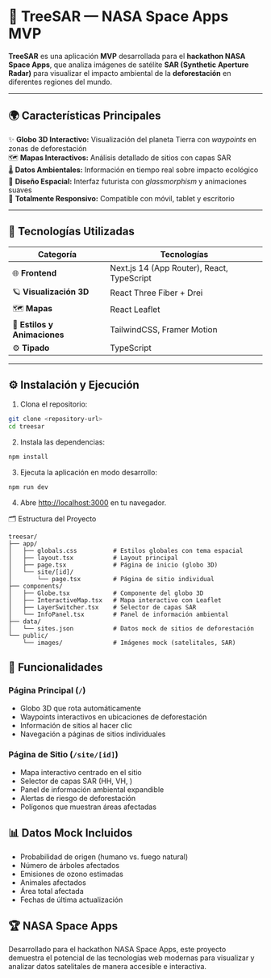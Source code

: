 # 🌲 TreeSAR — NASA Space Apps MVP

**TreeSAR** es una aplicación **MVP** desarrollada para el **hackathon NASA Space Apps**, que analiza imágenes de satélite **SAR (Synthetic Aperture Radar)** para visualizar el impacto ambiental de la **deforestación** en diferentes regiones del mundo.

---

## 🌍 Características Principales

✨ **Globo 3D Interactivo:** Visualización del planeta Tierra con *waypoints* en zonas de deforestación  
🗺️ **Mapas Interactivos:** Análisis detallado de sitios con capas SAR  
🌡️ **Datos Ambientales:** Información en tiempo real sobre impacto ecológico  
🚀 **Diseño Espacial:** Interfaz futurista con *glassmorphism* y animaciones suaves  
📱 **Totalmente Responsivo:** Compatible con móvil, tablet y escritorio  

---

## 🧠 Tecnologías Utilizadas

| Categoría | Tecnologías |
|------------|-------------|
| 🌐 **Frontend** | Next.js 14 (App Router), React, TypeScript |
| 🪐 **Visualización 3D** | React Three Fiber + Drei |
| 🗺️ **Mapas** | React Leaflet |
| 🎨 **Estilos y Animaciones** | TailwindCSS, Framer Motion |
| ⚙️ **Tipado** | TypeScript |

---

## ⚙️ Instalación y Ejecución

1. Clona el repositorio:
```bash
git clone <repository-url>
cd treesar
```

2. Instala las dependencias:
```bash
npm install
```

3. Ejecuta la aplicación en modo desarrollo:
```bash
npm run dev
```

4. Abre [http://localhost:3000](http://localhost:3000) en tu navegador.

🗂️ Estructura del Proyecto
```
treesar/
├── app/
│   ├── globals.css          # Estilos globales con tema espacial
│   ├── layout.tsx           # Layout principal
│   ├── page.tsx             # Página de inicio (globo 3D)
│   └── site/[id]/
│       └── page.tsx         # Página de sitio individual
├── components/
│   ├── Globe.tsx            # Componente del globo 3D
│   ├── InteractiveMap.tsx   # Mapa interactivo con Leaflet
│   ├── LayerSwitcher.tsx    # Selector de capas SAR
│   └── InfoPanel.tsx        # Panel de información ambiental
├── data/
│   └── sites.json           # Datos mock de sitios de deforestación
└── public/
    └── images/              # Imágenes mock (satelitales, SAR)
```

## 🔧 Funcionalidades

### Página Principal (`/`)
- Globo 3D que rota automáticamente
- Waypoints interactivos en ubicaciones de deforestación
- Información de sitios al hacer clic
- Navegación a páginas de sitios individuales

### Página de Sitio (`/site/[id]`)
- Mapa interactivo centrado en el sitio
- Selector de capas SAR (HH, VH, )
- Panel de información ambiental expandible
- Alertas de riesgo de deforestación
- Polígonos que muestran áreas afectadas

## 📊 Datos Mock Incluidos

- Probabilidad de origen (humano vs. fuego natural)
- Número de árboles afectados
- Emisiones de ozono estimadas
- Animales afectados
- Área total afectada
- Fechas de última actualización

## 🏆 NASA Space Apps

Desarrollado para el hackathon NASA Space Apps, este proyecto demuestra el potencial de las tecnologías web modernas para visualizar y analizar datos satelitales de manera accesible e interactiva.
